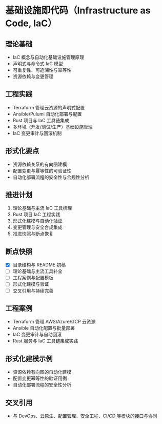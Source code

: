 # 基础设施即代码（Infrastructure as Code, IaC）

## 理论基础

- IaC 概念与自动化基础设施管理原理
- 声明式与命令式 IaC 模型
- 可重复性、可追溯性与幂等性
- 资源依赖与变更管理

## 工程实践

- Terraform 管理云资源的声明式配置
- Ansible/Pulumi 自动化部署与配置
- Rust 项目与 IaC 工具链集成
- 多环境（开发/测试/生产）基础设施管理
- IaC 变更审计与回滚机制

## 形式化要点

- 资源依赖关系的有向图建模
- 配置变更与幂等性的可验证性
- 自动化部署流程的安全性与合规性分析

## 推进计划

1. 理论基础与主流 IaC 工具梳理
2. Rust 项目 IaC 工程实践
3. 形式化建模与自动化验证
4. 变更管理与安全合规集成
5. 推进快照与断点恢复

## 断点快照

- [x] 目录结构与 README 初稿
- [ ] 理论基础与主流工具补全
- [ ] 工程案例与配置模板
- [ ] 形式化建模与验证
- [ ] 交叉引用与持续完善

## 工程案例

- Terraform 管理 AWS/Azure/GCP 云资源
- Ansible 自动化配置与批量部署
- IaC 变更审计与自动回滚
- Rust 服务与 IaC 工具链集成实践

## 形式化建模示例

- 资源依赖有向图的自动化建模
- 配置变更幂等性的验证用例
- 自动化部署流程的安全性分析

## 交叉引用

- 与 DevOps、云原生、配置管理、安全工程、CI/CD 等模块的接口与协同
